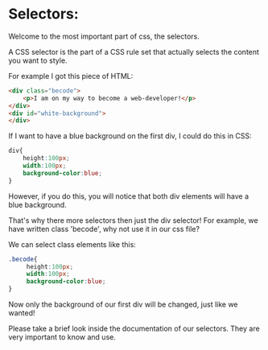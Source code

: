 # Selectors:

Welcome to the most important part of css, the selectors.

A CSS selector is the part of a CSS rule set that actually selects the content you want to style. 



For example I got this piece of HTML:

```html
<div class="becode">
    <p>I am on my way to become a web-developer!</p>
</div>
<div id="white-background">
</div>
```



If I want to have a blue background on the first div, I could do this in CSS:

```css
div{
    height:100px;
    width:100px;
    background-color:blue;
}
```

However, if you do this, you will notice that both div elements will have a blue background.


That's why there more selectors then just the div selector!
For example, we have written class 'becode', why not use it in our css file?

We can select class elements like this:

```css
.becode{
     height:100px;
     width:100px;
     background-color:blue;
}
```

Now only the background of our first div will be changed, just like we wanted!

Please take a brief look inside the documentation of our selectors. They are very important to know and use.
